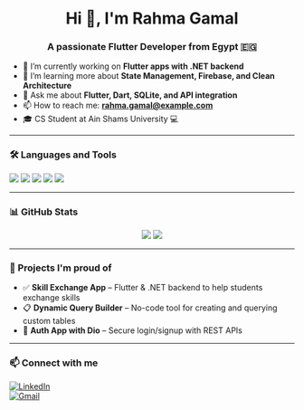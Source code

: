 <h1 align="center">Hi 👋, I'm Rahma Gamal</h1>
<h3 align="center">A passionate Flutter Developer from Egypt 🇪🇬</h3>

- 🔭 I’m currently working on **Flutter apps with .NET backend**
- 🌱 I’m learning more about **State Management, Firebase, and Clean Architecture**
- 💬 Ask me about **Flutter, Dart, SQLite, and API integration**
- 📫 How to reach me: **rahma.gamal@example.com**
- 🎓 CS Student at Ain Shams University 💻

---

### 🛠️ Languages and Tools

<p align="left">
  <img src="https://img.shields.io/badge/Dart-0175C2?style=for-the-badge&logo=dart&logoColor=white"/>
  <img src="https://img.shields.io/badge/Flutter-02569B?style=for-the-badge&logo=flutter&logoColor=white"/>
  <img src="https://img.shields.io/badge/Firebase-ffca28?style=for-the-badge&logo=firebase&logoColor=black"/>
  <img src="https://img.shields.io/badge/SQLite-003B57?style=for-the-badge&logo=sqlite&logoColor=white"/>
  <img src="https://img.shields.io/badge/Visual_Studio_Code-0078d7?style=for-the-badge&logo=visual%20studio%20code&logoColor=white"/>
</p>

---

### 📊 GitHub Stats

<p align="center">
  <img src="https://github-readme-stats.vercel.app/api?username=rahmagamal&show_icons=true&theme=radical" />
  <img src="https://github-readme-stats.vercel.app/api/top-langs/?username=rahmagamal&layout=compact&theme=radical" />
</p>

---

### 🚀 Projects I'm proud of

- ✅ **Skill Exchange App** – Flutter & .NET backend to help students exchange skills  
- 📋 **Dynamic Query Builder** – No-code tool for creating and querying custom tables  
- 🔐 **Auth App with Dio** – Secure login/signup with REST APIs

---

### 📫 Connect with me

[![LinkedIn](https://img.shields.io/badge/LinkedIn-blue?style=for-the-badge&logo=linkedin)](https://linkedin.com/in/yourprofile)  
[![Gmail](https://img.shields.io/badge/Gmail-D14836?style=for-the-badge&logo=gmail&logoColor=white)](mailto:rahma.gamal@example.com)

